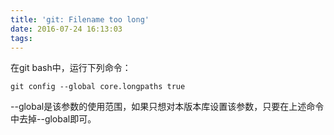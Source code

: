 ```yaml
---
title: 'git: Filename too long'
date: 2016-07-24 16:13:03
tags:
---
```

在git bash中，运行下列命令：

	git config --global core.longpaths true

--global是该参数的使用范围，如果只想对本版本库设置该参数，只要在上述命令中去掉--global即可。